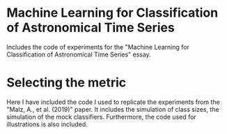 # Machine Learning for Classification of Astronomical Time Series
Includes the code of experiments for the "Machine Learning for Classification of Astronomical Time Series" essay.

# Selecting the metric
Here I have included the code I used to replicate the experiments from the "Malz, A., et al. (2019)" paper. It includes the simulation of class sizes, the simulation of the mock classifiers. Furthermore, the code used for illustrations is also included.
